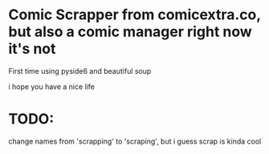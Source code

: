 # Comic Scrapper from comicextra.co, but also a comic manager right now it's not

First time using pyside6 and beautiful soup

i hope you have a nice life

# TODO:
change names from 'scrapping' to 'scraping', but i guess scrap is kinda cool
